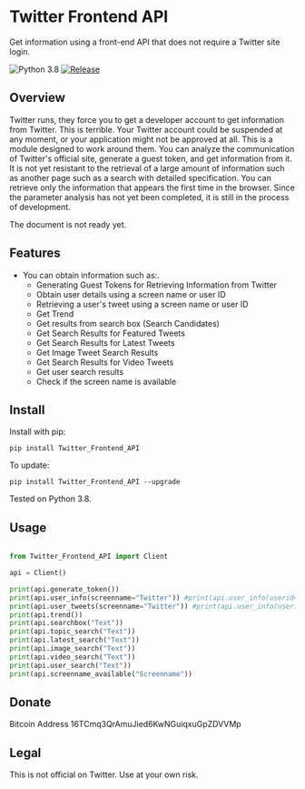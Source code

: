 # Twitter Frontend API

Get information using a front-end API that does not require a Twitter site login.

![Python 3.8](https://img.shields.io/badge/-Python%203.8-3776AB.svg?logo=python&style=plastic)
[![Release](https://img.shields.io/badge/-Release%200.1.2-00979D.svg?logo=release&style=plastic)](https://github.com/KohnoseLami/Twitter_Frontend_API/releases)

## Overview

Twitter runs, they force you to get a developer account to get information from Twitter. This is terrible. Your Twitter account could be suspended at any moment, or your application might not be approved at all. This is a module designed to work around them.
You can analyze the communication of Twitter's official site, generate a guest token, and get information from it.
It is not yet resistant to the retrieval of a large amount of information such as another page such as a search with detailed specification. You can retrieve only the information that appears the first time in the browser. Since the parameter analysis has not yet been completed, it is still in the process of development.

The document is not ready yet.

## Features

- You can obtain information such as:.
    * Generating Guest Tokens for Retrieving Information from Twitter
    * Obtain user details using a screen name or user ID
    * Retrieving a user's tweet using a screen name or user ID
    * Get Trend
    * Get results from search box (Search Candidates)
    * Get Search Results for Featured Tweets
    * Get Search Results for Latest Tweets
    * Get Image Tweet Search Results
    * Get Search Results for Video Tweets
    * Get user search results
    * Check if the screen name is available

## Install

Install with pip:

``pip install Twitter_Frontend_API``

To update:

``pip install Twitter_Frontend_API --upgrade``

Tested on Python 3.8.

## Usage

```python

from Twitter_Frontend_API import Client

api = Client()

print(api.generate_token())
print(api.user_info(screenname="Twitter")) #print(api.user_info(userid="783214"))
print(api.user_tweets(screenname="Twitter")) #print(api.user_info(userid="783214"))
print(api.trend())
print(api.searchbox("Text"))
print(api.topic_search("Text"))
print(api.latest_search("Text"))
print(api.image_search("Text"))
print(api.video_search("Text"))
print(api.user_search("Text"))
print(api.screenname_available("Screenname"))
```

## Donate

Bitcoin Address
16TCmq3QrAmuJied6KwNGuiqxuGpZDVVMp

## Legal
This is not official on Twitter. Use at your own risk.
